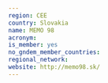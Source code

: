 ```yaml
---
region: CEE
country: Slovakia
name: MEMO 98 
acronym: 
is_member: yes
no_gndem_member_countries: 
regional_network: 
website: http://memo98.sk/
---
```

